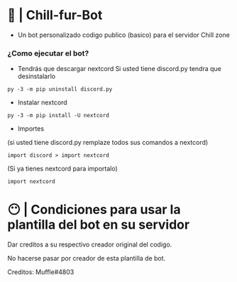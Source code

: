 # 🤖 | Chill-fur-Bot

- Un bot personalizado codigo publico (basico) para el servidor Chill zone

### ¿Como ejecutar el bot?

- Tendrás que descargar nextcord
Si usted tiene discord.py tendra que desinstalarlo

`py -3 -m pip uninstall discord.py`
- Instalar nextcord

`py -3 -m pip install -U nextcord`
- Importes

(si usted tiene discord.py remplaze todos sus comandos a nextcord)

`import discord > import nextcord`

(Si ya tienes nextcord para importalo)

`import nextcord`

# 😶 | Condiciones para usar la plantilla del bot en su servidor

Dar creditos a su respectivo creador original del codigo.

No hacerse pasar por creador de esta plantilla de bot.

Creditos: Muffle#4803
